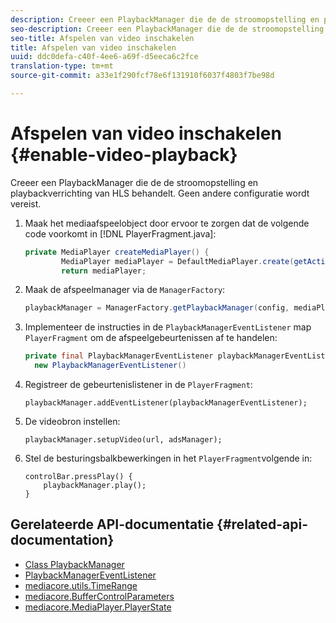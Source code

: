 ```yaml
---
description: Creeer een PlaybackManager die de de stroomopstelling en playbackverrichting van HLS behandelt. Geen andere configuratie wordt vereist.
seo-description: Creeer een PlaybackManager die de de stroomopstelling en playbackverrichting van HLS behandelt. Geen andere configuratie wordt vereist.
seo-title: Afspelen van video inschakelen
title: Afspelen van video inschakelen
uuid: ddc0defa-c40f-4ee6-a69f-d5eeca6c2fce
translation-type: tm+mt
source-git-commit: a33e1f290fcf78e6f131910f6037f4803f7be98d

---
```



# Afspelen van video inschakelen {#enable-video-playback}

Creeer een PlaybackManager die de de stroomopstelling en playbackverrichting van HLS behandelt. Geen andere configuratie wordt vereist.

1. Maak het mediaafspeelobject door ervoor te zorgen dat de volgende code voorkomt in [!DNL PlayerFragment.java]:

   ```java
   private MediaPlayer createMediaPlayer() { 
           MediaPlayer mediaPlayer = DefaultMediaPlayer.create(getActivity().getApplicationContext()); 
           return mediaPlayer;
   ```

   <!-- I've duplicated this information. It also exists in the PlayerFragment section, just before the Feature manager section. I figured that I should have it here as well, in case they jump directly to this section.-->

1. Maak de afspeelmanager via de `ManagerFactory`:

   ```java
   playbackManager = ManagerFactory.getPlaybackManager(config, mediaPlayer);
   ```

1. Implementeer de instructies in de `PlaybackManagerEventListener` map `PlayerFragment` om de afspeelgebeurtenissen af te handelen:

   ```java
   private final PlaybackManagerEventListener playbackManagerEventListener =  
     new PlaybackManagerEventListener() 
   ```

1. Registreer de gebeurtenislistener in de `PlayerFragment`:

   ```
   playbackManager.addEventListener(playbackManagerEventListener);
   ```

1. De videobron instellen:

   ```
   playbackManager.setupVideo(url, adsManager); 
   ```

1. Stel de besturingsbalkbewerkingen in het `PlayerFragment`volgende in:

   ```
   controlBar.pressPlay() { 
       playbackManager.play();  
   }
   ```

## Gerelateerde API-documentatie {#related-api-documentation}

* [Class PlaybackManager](https://help.adobe.com/en_US/primetime/api/reference_implementation/android/javadoc/com/adobe/primetime/reference/manager/PlaybackManager.html)
* [PlaybackManagerEventListener](https://help.adobe.com/en_US/primetime/api/reference_implementation/android/javadoc/com/adobe/primetime/reference/manager/PlaybackManager.PlaybackManagerEventListener.html)
* [mediacore.utils.TimeRange](https://help.adobe.com/en_US/primetime/api/psdk/javadoc/com/adobe/mediacore/utils/TimeRange.html)
* [mediacore.BufferControlParameters](https://help.adobe.com/en_US/primetime/api/psdk/javadoc/com/adobe/mediacore/BufferControlParameters.html)
* [mediacore.MediaPlayer.PlayerState](https://help.adobe.com/en_US/primetime/api/psdk/javadoc/com/adobe/mediacore/MediaPlayer.PlayerState.html)